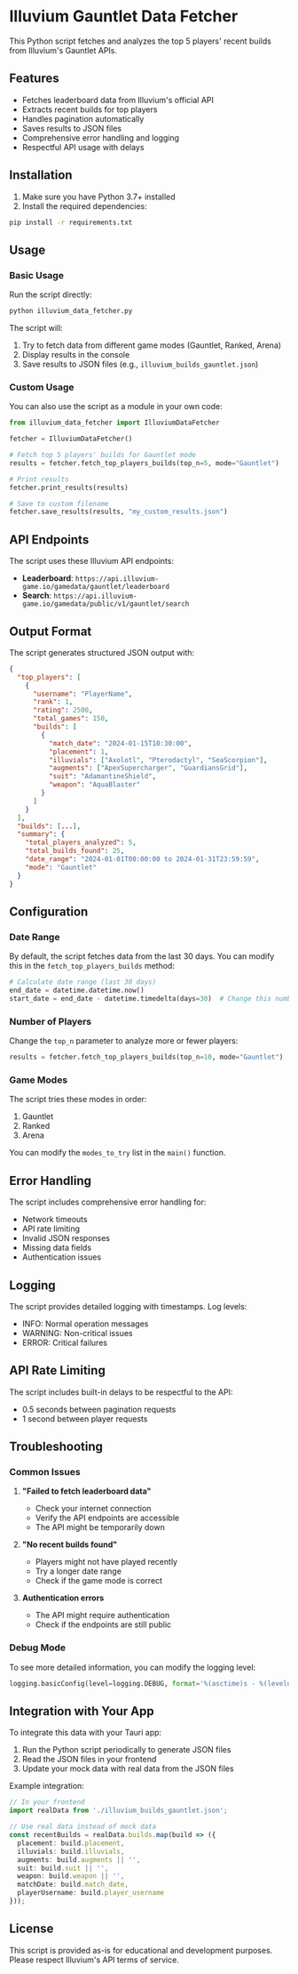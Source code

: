 # Illuvium Gauntlet Data Fetcher

This Python script fetches and analyzes the top 5 players' recent builds from Illuvium's Gauntlet APIs.

## Features

- Fetches leaderboard data from Illuvium's official API
- Extracts recent builds for top players
- Handles pagination automatically
- Saves results to JSON files
- Comprehensive error handling and logging
- Respectful API usage with delays

## Installation

1. Make sure you have Python 3.7+ installed
2. Install the required dependencies:

```bash
pip install -r requirements.txt
```

## Usage

### Basic Usage

Run the script directly:

```bash
python illuvium_data_fetcher.py
```

The script will:
1. Try to fetch data from different game modes (Gauntlet, Ranked, Arena)
2. Display results in the console
3. Save results to JSON files (e.g., `illuvium_builds_gauntlet.json`)

### Custom Usage

You can also use the script as a module in your own code:

```python
from illuvium_data_fetcher import IlluviumDataFetcher

fetcher = IlluviumDataFetcher()

# Fetch top 5 players' builds for Gauntlet mode
results = fetcher.fetch_top_players_builds(top_n=5, mode="Gauntlet")

# Print results
fetcher.print_results(results)

# Save to custom filename
fetcher.save_results(results, "my_custom_results.json")
```

## API Endpoints

The script uses these Illuvium API endpoints:

- **Leaderboard**: `https://api.illuvium-game.io/gamedata/gauntlet/leaderboard`
- **Search**: `https://api.illuvium-game.io/gamedata/public/v1/gauntlet/search`

## Output Format

The script generates structured JSON output with:

```json
{
  "top_players": [
    {
      "username": "PlayerName",
      "rank": 1,
      "rating": 2500,
      "total_games": 150,
      "builds": [
        {
          "match_date": "2024-01-15T10:30:00",
          "placement": 1,
          "illuvials": ["Axolotl", "Pterodactyl", "SeaScorpion"],
          "augments": ["ApexSupercharger", "GuardiansGrid"],
          "suit": "AdamantineShield",
          "weapon": "AquaBlaster"
        }
      ]
    }
  ],
  "builds": [...],
  "summary": {
    "total_players_analyzed": 5,
    "total_builds_found": 25,
    "date_range": "2024-01-01T00:00:00 to 2024-01-31T23:59:59",
    "mode": "Gauntlet"
  }
}
```

## Configuration

### Date Range
By default, the script fetches data from the last 30 days. You can modify this in the `fetch_top_players_builds` method:

```python
# Calculate date range (last 30 days)
end_date = datetime.datetime.now()
start_date = end_date - datetime.timedelta(days=30)  # Change this number
```

### Number of Players
Change the `top_n` parameter to analyze more or fewer players:

```python
results = fetcher.fetch_top_players_builds(top_n=10, mode="Gauntlet")
```

### Game Modes
The script tries these modes in order:
1. Gauntlet
2. Ranked  
3. Arena

You can modify the `modes_to_try` list in the `main()` function.

## Error Handling

The script includes comprehensive error handling for:
- Network timeouts
- API rate limiting
- Invalid JSON responses
- Missing data fields
- Authentication issues

## Logging

The script provides detailed logging with timestamps. Log levels:
- INFO: Normal operation messages
- WARNING: Non-critical issues
- ERROR: Critical failures

## API Rate Limiting

The script includes built-in delays to be respectful to the API:
- 0.5 seconds between pagination requests
- 1 second between player requests

## Troubleshooting

### Common Issues

1. **"Failed to fetch leaderboard data"**
   - Check your internet connection
   - Verify the API endpoints are accessible
   - The API might be temporarily down

2. **"No recent builds found"**
   - Players might not have played recently
   - Try a longer date range
   - Check if the game mode is correct

3. **Authentication errors**
   - The API might require authentication
   - Check if the endpoints are still public

### Debug Mode

To see more detailed information, you can modify the logging level:

```python
logging.basicConfig(level=logging.DEBUG, format='%(asctime)s - %(levelname)s - %(message)s')
```

## Integration with Your App

To integrate this data with your Tauri app:

1. Run the Python script periodically to generate JSON files
2. Read the JSON files in your frontend
3. Update your mock data with real data from the JSON files

Example integration:

```typescript
// In your frontend
import realData from './illuvium_builds_gauntlet.json';

// Use real data instead of mock data
const recentBuilds = realData.builds.map(build => ({
  placement: build.placement,
  illuvials: build.illuvials,
  augments: build.augments || '',
  suit: build.suit || '',
  weapon: build.weapon || '',
  matchDate: build.match_date,
  playerUsername: build.player_username
}));
```

## License

This script is provided as-is for educational and development purposes. Please respect Illuvium's API terms of service. 